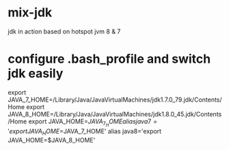 # mix-jdk
jdk in action based on hotspot jvm 8 & 7

# configure .bash_profile and switch jdk easily
export JAVA_7_HOME=/Library/Java/JavaVirtualMachines/jdk1.7.0_79.jdk/Contents/Home
export JAVA_8_HOME=/Library/Java/JavaVirtualMachines/jdk1.8.0_45.jdk/Contents/Home
export JAVA_HOME=$JAVA_7_HOME
alias java7='export JAVA_HOME=$JAVA_7_HOME'
alias java8='export JAVA_HOME=$JAVA_8_HOME'